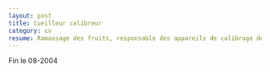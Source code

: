 ```yaml
---
layout: post
title: Cueilleur calibreur
category: cv
resume: Ramassage des fruits, responsable des appareils de calibrage des fruits (cerises et abricots).
---
```

Fin le 08-2004